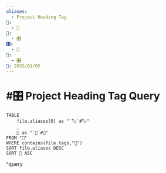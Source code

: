 ```yaml
---
aliases:
  - Project Heading Tag
📁:
  - 🔢
🔢:
  - 🎛️
🎛️:
  - 🏁
🔀:
  - 🎛️
📅: 2025/01/05
---
```

# #🎛️ Project Heading Tag Query

```dataview
TABLE 
	file.aliases[0] as "`🏷️`#🏷️"
	,
	📁 as "`📁`#📁"
FROM "📁"
WHERE contains(file.tags,"🏁")
SORT file.aliases DESC
SORT 📁 ASC
```

^query